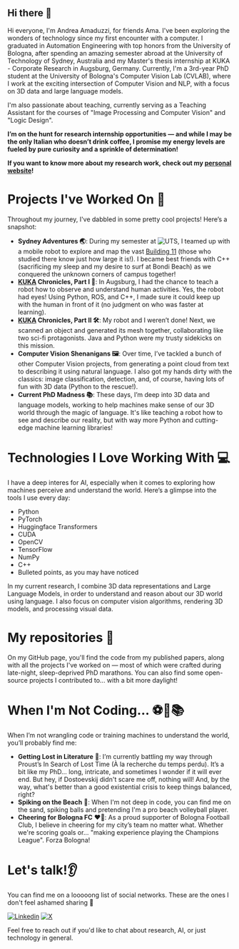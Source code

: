 ## Hi there 👋

<!--
**AndreAmaduzzi/AndreAmaduzzi** is a ✨ _special_ ✨ repository because its `README.md` (this file) appears on your GitHub profile.

Here are some ideas to get you started:

- 🔭 I’m currently working on ...
- 🌱 I’m currently learning ...
- 👯 I’m looking to collaborate on ...
- 🤔 I’m looking for help with ...
- 💬 Ask me about ...
- 📫 How to reach me: ...
- 😄 Pronouns: ...
- ⚡ Fun fact: ...
-->

Hi everyone, I'm Andrea Amaduzzi, for friends Ama. I've been exploring the wonders of technology since my first encounter with a computer. I graduated in Automation Engineering with top honors from the University of Bologna, after spending an amazing semester abroad at the University of Technology of Sydney, Australia and my Master's thesis internship at KUKA - Corporate Research in Augsburg, Germany. Currently, I'm a 3rd-year PhD student at the University of Bologna's Computer Vision Lab (CVLAB), where I work at the exciting intersection of Computer Vision and NLP, with a focus on 3D data and large language models.

I'm also passionate about teaching, currently serving as a Teaching Assistant for the courses of "Image Processing and Computer Vision" and "Logic Design".

**I’m on the hunt for research internship opportunities — and while I may be the only Italian who doesn’t drink coffee, I promise my energy levels are fueled by pure curiosity and a sprinkle of determination!**

**If you want to know more about my research work, check out my [personal website](https://andreamaduzzi.github.io/)!**

# Projects I've Worked On 🚀

Throughout my journey, I've dabbled in some pretty cool projects! Here’s a snapshot:
* **Sydney Adventures 🌏**: During my semester at ![UTS](https://www.uts.edu.au/), I teamed up with a mobile robot to explore and map the vast [Building 11](https://www.uts.edu.au/sites/default/files/styles/media_gallery_embed_carousel/public/2018-05/18UTS15514_0.jpg) (those who studied there know just how large it is!). I became best friends with C++ (sacrificing my sleep and my desire to surf at Bondi Beach) as we conquered the unknown corners of campus together!
* **[KUKA](https://www.kuka.com/) Chronicles, Part I 🤖**: In Augsburg, I had the chance to teach a robot how to observe and understand human activities. Yes, the robot had eyes! Using Python, ROS, and C++, I made sure it could keep up with the human in front of it (no judgment on who was faster at learning).
* **[KUKA](https://www.kuka.com/) Chronicles, Part II 🛠️**: My robot and I weren’t done! Next, we scanned an object and generated its mesh together, collaborating like two sci-fi protagonists. Java and Python were my trusty sidekicks on this mission.
* **Computer Vision Shenanigans 🖼️**: Over time, I’ve tackled a bunch of other Computer Vision projects, from generating a point cloud from text to describing it using natural language. I also got my hands dirty with the classics: image classification, detection, and, of course, having lots of fun with 3D data (Python to the rescue!).
* **Current PhD Madness 📚**: These days, I’m deep into 3D data and language models, working to help machines make sense of our 3D world through the magic of language. It's like teaching a robot how to see and describe our reality, but with way more Python and cutting-edge machine learning libraries!

# Technologies I Love Working With 💻
I have a deep interes for AI, especially when it comes to exploring how machines perceive and understand the world. Here’s a glimpse into the tools I use every day:
* Python
* PyTorch
* Huggingface Transformers
* CUDA
* OpenCV
* TensorFlow
* NumPy
* C++
* Bulleted points, as you may have noticed

In my current research, I combine 3D data representations and Large Language Models, in order to understand and reason about our 3D world using language. I also focus on computer vision algorithms, rendering 3D models, and processing visual data.

# My repositories 💾
On my GitHub page, you'll find the code from my published papers, along with all the projects I've worked on — most of which were crafted during late-night, sleep-deprived PhD marathons. You can also find some open-source projects I contributed to... with a bit more daylight!

# When I'm Not Coding... ⚽🏐📚

When I’m not wrangling code or training machines to understand the world, you’ll probably find me:
* **Getting Lost in Literature** 📖: I’m currently battling my way through Proust’s In Search of Lost Time (À la recherche du temps perdu). It’s a bit like my PhD… long, intricate, and sometimes I wonder if it will ever end. But hey, if Dostoevskij didn't scare me off, nothing will! And, by the way, what's better than a good existential crisis to keep things balanced, right?
* **Spiking on the Beach** 🏐: When I'm not deep in code, you can find me on the sand, spiking balls and pretending I'm a pro beach volleyball player.
* **Cheering for Bologna FC** ❤️💙: As a proud supporter of Bologna Football Club, I believe in cheering for my city’s team no matter what. Whether we're scoring goals or... "making experience playing the Champions League". Forza Bologna!

# Let's talk!👂
You can find me on a looooong list of social networks. These are the ones I don't feel ashamed sharing 😬

[![Linkedin](https://img.shields.io/badge/-Linkedin-blue?style=for-the-badge&logo=linkedin)](https://www.linkedin.com/in/andrea-amaduzzi/)
[![X](https://img.shields.io/badge/-Twitter-black?style=for-the-badge&logo=x)](https://twitter.com/andrea_amaduzzi)

Feel free to reach out if you'd like to chat about research, AI, or just technology in general.
